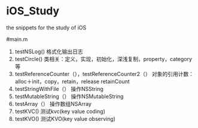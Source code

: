 # iOS_Study
the snippets for the study of iOS

#main.m
1. testNSLog()
    格式化输出日志
2. testCircle() 
    类相关：定义，实现，初始化，深浅复制，property，category等
3. testReferenceCounter（），testReferenceCounter2（）
    对象的引用计数：alloc＋init，copy，retain，release
    retainCount
4. testStringWithFile（）
    操作NSString
5. testMutableString（）
    操作NSMutableString
6. testArray（）
    操作数组NSArray
7. testKVC()
    测试kvc(key value coding)
8. testKVO()
    测试KVO(key value observing)